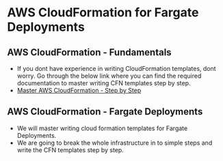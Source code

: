 # AWS CloudFormation for Fargate Deployments

## AWS CloudFormation - Fundamentals
- If you dont have experience in writing CloudFormation templates, dont worry.  Go through the below link where you can find the required documentation to master writing CFN templates step by step.
- [Master AWS CloudFormation - Step by Step](https://github.com/stacksimplify/aws-cloudformation-simplified)

## AWS CloudFormation - Fargate Deployments
- We will master writing cloud formation templates for Fargate Deployments. 
- We are going to break the whole infrastructure in to simple steps and write the CFN templates step by step.